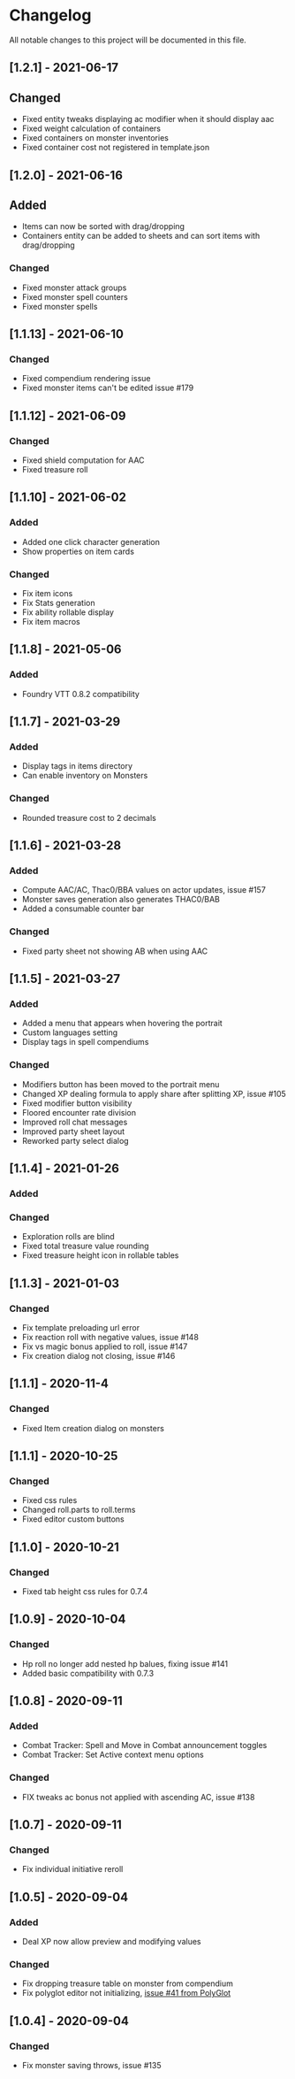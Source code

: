 # Changelog
All notable changes to this project will be documented in this file.

## [1.2.1] - 2021-06-17
## Changed
- Fixed entity tweaks displaying ac modifier when it should display aac
- Fixed weight calculation of containers
- Fixed containers on monster inventories
- Fixed container cost not registered in template.json

## [1.2.0] - 2021-06-16
## Added
- Items can now be sorted with drag/dropping
- Containers entity can be added to sheets and can sort items with drag/dropping
### Changed
- Fixed monster attack groups
- Fixed monster spell counters
- Fixed monster spells

## [1.1.13] - 2021-06-10
### Changed
- Fixed compendium rendering issue
- Fixed monster items can't be edited issue #179

## [1.1.12] - 2021-06-09
### Changed
- Fixed shield computation for AAC
- Fixed treasure roll

## [1.1.10] - 2021-06-02
### Added
- Added one click character generation
- Show properties on item cards
### Changed
- Fix item icons
- Fix Stats generation
- Fix ability rollable display
- Fix item macros


## [1.1.8] - 2021-05-06
### Added
- Foundry VTT 0.8.2 compatibility

## [1.1.7] - 2021-03-29
### Added
- Display tags in items directory
- Can enable inventory on Monsters
### Changed
- Rounded treasure cost to 2 decimals


## [1.1.6] - 2021-03-28
### Added
- Compute AAC/AC, Thac0/BBA values on actor updates, issue #157
- Monster saves generation also generates THAC0/BAB
- Added a consumable counter bar
### Changed
- Fixed party sheet not showing AB when using AAC

## [1.1.5] - 2021-03-27
### Added
- Added a menu that appears when hovering the portrait
- Custom languages setting
- Display tags in spell compendiums
### Changed
- Modifiers button has been moved to the portrait menu
- Changed XP dealing formula to apply share after splitting XP, issue #105
- Fixed modifier button visibility
- Floored encounter rate division
- Improved roll chat messages
- Improved party sheet layout
- Reworked party select dialog

## [1.1.4] - 2021-01-26
### Added
### Changed
- Exploration rolls are blind
- Fixed total treasure value rounding
- Fixed treasure height icon in rollable tables

## [1.1.3] - 2021-01-03
### Changed
- Fix template preloading url error
- Fix reaction roll with negative values, issue #148
- Fix vs magic bonus applied to roll, issue #147
- Fix creation dialog not closing, issue #146

## [1.1.1] - 2020-11-4
### Changed
- Fixed Item creation dialog on monsters

## [1.1.1] - 2020-10-25
### Changed
- Fixed css rules
- Changed roll.parts to roll.terms
- Fixed editor custom buttons

## [1.1.0] - 2020-10-21
### Changed
- Fixed tab height css rules for 0.7.4

## [1.0.9] - 2020-10-04
### Changed
- Hp roll no longer add nested hp balues, fixing issue #141
- Added basic compatibility with 0.7.3

## [1.0.8] - 2020-09-11
### Added
- Combat Tracker: Spell and Move in Combat announcement toggles
- Combat Tracker: Set Active context menu options
### Changed
- FIX tweaks ac bonus not applied with ascending AC, issue #138

## [1.0.7] - 2020-09-11
### Changed
- Fix individual initiative reroll

## [1.0.5] - 2020-09-04
### Added
- Deal XP now allow preview and modifying values
### Changed
- Fix dropping treasure table on monster from compendium
- Fix polyglot editor not initializing, [issue #41 from PolyGlot](https://github.com/kakaroto/fvtt-module-polyglot/issues/41#issuecomment-686964145)

## [1.0.4] - 2020-09-04
### Changed
- Fix monster saving throws, issue #135
